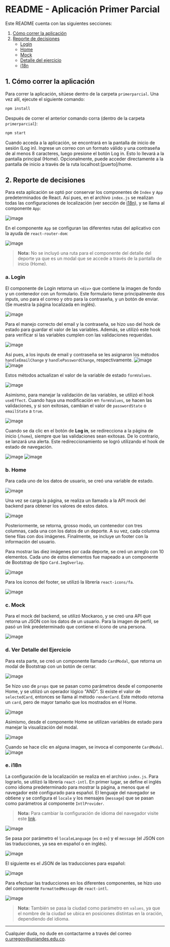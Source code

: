 # README - Aplicación Primer Parcial

Este README cuenta con las siguientes secciones:

1. [Cómo correr la aplicación](#1-cómo-correr-la-aplicación)
2. [Reporte de decisiones](#2-reporte-de-decisiones)
   - [Login](#a-login)
   - [Home](#b-home)
   - [Mock](#c-mock)
   - [Detalle del ejercicio](#d-ver-detalle-del-ejercicio)
   - [i18n](#e-i18n)

## 1. Cómo correr la aplicación

Para correr la aplicación, sitúese dentro de la carpeta `primerparcial`. Una vez allí, ejecute el siguiente comando:

```bash
npm install
```

Después de correr el anterior comando corra (dentro de la carpeta `primerparcial`):

```bash
npm start
```

Cuando acceda a la aplicación, se encontrará en la pantalla de inicio de sesión (Log in). Ingrese un correo con un formato válido y una contraseña de al menos 8 caracteres, luego presione el botón Log in. Esto lo llevará a la pantalla principal (Home). Opcionalmente, puede acceder directamente a la pantalla de inicio a través de la ruta localhost:[puerto]/home.

## 2. Reporte de decisiones

Para esta aplicación se optó por conservar los componentes de `Index` y `App` predeterminados de React. Así pues, en el archivo `index.js` se realizan todas las configuraciones de localización (ver sección de [i18n](#e-i18n)), y se llama al componente `App`:

![image](https://github.com/user-attachments/assets/377e06c1-e0e6-4847-b609-7cbe98e1d844)


En el componente `App` se configuran las diferentes rutas del aplicativo con la ayuda de `react-router-dom`:

![image](https://github.com/user-attachments/assets/dad0ad6c-f173-4c1c-afb3-abaf7c801be5)


> **Nota:** No se incluyó una ruta para el componente del detalle del deporte ya que es un modal que se accede a través de la pantalla de inicio (Home).

### a. Login

El componente de Login retorna un `<div>` que contiene la imagen de fondo y un contenedor con un formulario. Este formulario tiene principalmente dos inputs, uno para el correo y otro para la contraseña, y un botón de enviar. (Se muestra la página localizada en inglés).

![image](https://github.com/user-attachments/assets/90b47e88-0eb4-4b38-a3f8-8ef23636ae5c)


Para el manejo correcto del email y la contraseña, se hizo uso del hook de estado para guardar el valor de las variables. Además, se utilizó este hook para verificar si las variables cumplen con las validaciones requeridas.

![image](https://github.com/user-attachments/assets/fd102d21-a0c0-4fd4-ba45-9fd27b701324)


Así pues, a los inputs de email y contraseña se les asignaron los métodos `handleEmailChange` y `handlePasswordChange`, respectivamente.
![image](https://github.com/user-attachments/assets/41bb2c7d-412f-4447-adaa-056f0ebe69a7)
![image](https://github.com/user-attachments/assets/de2c5f2d-7b15-4752-adda-24b1953c4dec)


Estos métodos actualizan el valor de la variable de estado `formValues`.

![image](https://github.com/user-attachments/assets/f50ec779-584a-40e0-a41c-87aff1949c05)


Asimismo, para manejar la validación de las variables, se utilizó el hook `useEffect`. Cuando haya una modificación en `formValues`, se hacen las validaciones, y si son exitosas, cambian el valor de `passwordState` o `emailState` a `true`.

![image](https://github.com/user-attachments/assets/97a5e61e-5be6-46cd-97cc-56e6c8b79639)


Cuando se da clic en el botón de **Log in**, se redirecciona a la página de inicio (`/home`), siempre que las validaciones sean exitosas. De lo contrario, se lanzará una alerta. Este redireccionamiento se logró utilizando el hook de estado de navegación.

![image](https://github.com/user-attachments/assets/428b7473-d894-4fc1-b505-03d0d7e3dbd4)
![image](https://github.com/user-attachments/assets/ac9e75b6-871c-4a83-94bc-99f66d577848)



### b. Home

Para cada uno de los datos de usuario, se creó una variable de estado.

![image](https://github.com/user-attachments/assets/a03733a8-4a6e-441d-90b9-4284e098489f)


Una vez se carga la página, se realiza un llamado a la API mock del backend para obtener los valores de estos datos.

![image](https://github.com/user-attachments/assets/a1f719ca-2afb-44a1-86e5-44c773a5014c)


Posteriormente, se retorna, grosso modo, un contenedor con tres columnas, cada una con los datos de un deporte. A su vez, cada columna tiene filas con dos imágenes. Finalmente, se incluye un footer con la información del usuario.

Para mostrar las diez imágenes por cada deporte, se creó un arreglo con 10 elementos. Cada uno de estos elementos fue mapeado a un componente de Bootstrap de tipo `Card.ImgOverlay`.

![image](https://github.com/user-attachments/assets/60e8b151-f3e1-4fbe-8641-a9b005588f6b)


Para los íconos del footer, se utilizó la librería `react-icons/fa`.

![image](https://github.com/user-attachments/assets/c3e60fdf-21cd-4724-b073-fd86792148e0)


### c. Mock

Para el mock del backend, se utilizó Mockaroo, y se creó una API que retorna un JSON con los datos de un usuario. Para la imagen de perfil, se pasó un link predeterminado que contiene el ícono de una persona.

![image](https://github.com/user-attachments/assets/de886512-ab6b-4285-9251-a22ca0a12f76)


### d. Ver Detalle del Ejercicio

Para esta parte, se creó un componente llamado `CardModal`, que retorna un modal de Bootstrap con un botón de cerrar.

![image](https://github.com/user-attachments/assets/94c5bad9-4b26-41dc-bf6b-301569433069)


Se hizo uso de `props` que se pasan como parámetros desde el componente Home, y se utilizó un operador lógico "AND". Si existe el valor de `selectedCard`, entonces se llama al método `renderCard`. Este método retorna un `card`, pero de mayor tamaño que los mostrados en el Home.

![image](https://github.com/user-attachments/assets/376a98ce-8ab3-4033-9ce5-c42ae8d20728)


Asimismo, desde el componente Home se utilizan variables de estado para manejar la visualización del modal.

![image](https://github.com/user-attachments/assets/34292f87-1934-4898-8d10-999f0c32e47e)

Cuando se hace clic en alguna imagen, se invoca el componente `CardModal`.
![image](https://github.com/user-attachments/assets/7b14ed7f-fbd8-4b51-a27a-336b0ab8ddfe)

### e. i18n

La configuración de la localización se realiza en el archivo `index.js`. Para lograrlo, se utilizó la librería `react-intl`. En primer lugar, se define el inglés como idioma predeterminado para mostrar la página, a menos que el navegador esté configurado para español. El lenguaje del navegador se obtiene y se configura el `locale` y los mensajes (`message`) que se pasan como parámetros al componente `IntlProvider`.

> **Nota:** Para cambiar la configuración de idioma del navegador visite este [link](https://www.androidpolice.com/how-to-change-google-chrome-language/).

![image](https://github.com/user-attachments/assets/d2322c88-f31e-4079-b1f5-bfe44403674f)

Se pasa por parámetro el `localeLanguage` (`es` o `en`) y el `message` (el JSON con las traducciones, ya sea en español o en inglés).

![image](https://github.com/user-attachments/assets/aa3c5dad-5c05-43d4-897e-b32d1d77e071)

El siguiente es el JSON de las traducciones para español:

![image](https://github.com/user-attachments/assets/7b4daba1-060c-4602-b56f-86ceb578e42d)


Para efectuar las traducciones en los diferentes componentes, se hizo uso del componente `FormattedMessage` de `react-intl`.

![image](https://github.com/user-attachments/assets/3a7d235c-79e4-47d3-895b-2c7c891a33cc)

> **Nota:** También se pasa la ciudad como parámetro en `values`, ya que el nombre de la ciudad se ubica en posiciones distintas en la oración, dependiendo del idioma.

---

Cualquier duda, no dude en contactarme a través del correo o.urregov@uniandes.edu.co.
